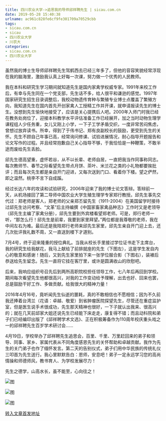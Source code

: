 ```yaml
---
title: 四川农业大学->追思我的导师邱祥聘先生 | sicau.com.cn
date: 2019-05-28 15:40:38
urlname: ac961c828fe6cf9fe301709a70529cbb
tags: 
- sicau.com.cn
- sicau
- 四川农业大学
- 川农大
categories:
- sicau.com.cn
- 四川农业大学
---
```



虽然我的博士生导师邱祥聘先生驾鹤西去已经三年多了，但他的音容笑貌经常浮现在我的脑海里，激励我认真上好每一次课，努力做一个优秀的人民教师。

我在本科和研究生学习期间就知道先生是国内家禽学权威专家。1991年来校工作后，有幸与先生同在一个党支部，先生话不多，给人很平和谦逊的感觉。1997年国家研究生招生目录调整后，我校动物遗传育种与繁殖专业博士点覆盖了繁殖方向，我知道先生在国内首先开创家禽人工授精工作并开课，就申请报读先生的博士生。没想到先生愉快地接受了，应该是关心提携后人吧。2000年入师门时我已经在教务处岗位了，迎接本科教学水平评估准备工作已经展开，加之当时动物生理学课程组人少任务重，女儿又刚上小学，一下子工学矛盾交织，一度非常苦闷焦虑，曾想过放弃读书。所幸，得到了于伟书记、郑有良副校长的鼓励，更受到先生的关怀。先生不顾自己年事已高，经常询问修课、试验进展情况，耐心指导开题报告和论文写作的过程。并且经常抱歉自己关心指导不够，于我恰恰是一种鞭策，不敢半途而废给先生丢脸。

邱先生德高望重，虚怀若谷，从不以长辈、老师自居，一直把我当作同事称同志。每次教师节、春节之际看望先生带点月饼、茶叶、米兰花之类的小礼物都要挨批评；而且每次先生都是亲自开门迎进，又每次送到门口、看着你下楼。望之俨然，即之温然。桃李不言下自成蹊。

经过长达六年的攻读和试验研究，2006年迎来了我的博士论文答辩。答辩前一天，从机场接回了第二导师中国农业大学生殖生理学专家郑行教授。邱先生事先交代过：郑老师是客人，郑老师的父亲郑丕留先生（1911-2004）在美国留学时接待过邱先生访问考察、“文革”后主持编撰《中国家畜家禽品种志》工作时又是老领导（邱先生主编了家禽分册），邱先生要到外宾楼看望郑老师。可是，郑行老师一听，“那怎么行！邱先生是前辈，我要到家里拜望。”两位都是我尊敬的老师，我在中间左右为难。最后还是我陪郑行老师来邱先生家里，邱先生亲自开门迎上去，还几次批评我礼数不周，又一直送到楼下才道别。

7月4号，终于迎来隆重的授位典礼。当我从校长手里接过学位证书走下主席台，我的研究生给我献花，我马上献给了前排就座的先生（下图左），这是学生发自内心的敬意和感谢！随后，又到先生家里拍下来一张学位服合影（下图右），装裱后恭送给先生留念。先生一直将它挂在客厅里，或许是圆满收山的欣慰吧。

后来，我响应组织号召先后到两所高职院校担任领导工作，七八年后再回到学校。期间每次看望先生他都很高兴，对我的工作变动给予理解，出去也好、回来也罢，总是鼓励干好工作、多做贡献。给我很大的精神力量！

2016年4月16号，竟听闻先生仙逝的噩耗，真的不敢相信也不愿相信；因为不久前我还捧着台湾兰（花语：卓越、敬爱）到省肿瘤医院探望先生，尽管还在重症监护室，但是医生说手术很成功，先生那天精神也很好，一下子就认出我来、很高兴的；就在几天前邱家大姐还说先生已经能下床走走，康复得不错；而且动科院和弟子们已经编印出版了《邱祥聘学术文选》、正在积极筹备作为110周年校庆重头戏之一的邱祥聘先生百岁学术研讨会……

4月19日，学校举办了邱祥聘先生追思会，百里、千里、万里赶回来的弟子和领导、同事、家乡、家属代表从不同角度感恩先生的关怀帮助和卓越贡献。我作为先生的关门弟子也作了缅怀发言。第二天的告别仪式，弟子们用中华民族的传统礼仪三叩首为先生送行。我心里默默告白：恩师，安息吧！弟子一定永远学习您的高尚情操和师德师风，教书育人、为学校发展尽力！

先生之德学，山高水长，虽不能至，心向往之！



![图](https://news.sicau.edu.cn/__local/2/66/B0/BF7D5C346B7968F1C1F5933225E_342ACC8F_2D58.jpg)

![图](https://news.sicau.edu.cn/__local/B/AD/B4/7FA8030908AA31140B340FCEA56_CFC825D1_3C7A.jpg)

![图](https://news.sicau.edu.cn/__local/2/99/1D/C1970A1C22132966E93ACD9AC46_F938948C_9FE3.jpg)

[转入文章首发地址](https://news.sicau.edu.cn/info/1078/51748.htm)